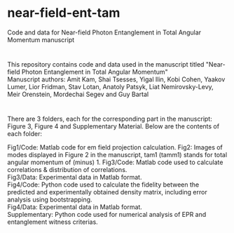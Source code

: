 # near-field-ent-tam
Code and data for Near-field Photon Entanglement in Total Angular Momentum manuscript
#
This repository contains code and data used in the manuscript titled "Near-field Photon Entanglement in Total Angular Momentum"  
Manuscript authors: Amit Kam, Shai Tsesses, Yigal Ilin, Kobi Cohen, Yaakov Lumer, Lior Fridman, Stav Lotan, Anatoly Patsyk, Liat Nemirovsky-Levy, Meir Orenstein, Mordechai Segev and Guy Bartal 
#
There are 3 folders, each for the corresponding part in the manuscript: Figure 3, Figure 4 and Supplementary Material. Below are the contents of each folder:  

Fig1/Code: Matlab code for em field projection calculation.
Fig2: Images of modes displayed in Figure 2 in the manuscript, tam1 (tamm1) stands for total angular momentum of (minus) 1.
Fig3/Code: Matlab code used to calculate correlations & distribution of correlations.  
Fig3/Data: Experimental data in Matlab format.  
Fig4/Code: Python code used to calculate the fidelity between the predicted and experimentally obtained density matrix, including error analysis using bootstrapping.  
Fig4/Data: Experimental data in Matlab format.  
Supplementary: Python code used for numerical analysis of EPR and entanglement witness criterias.
